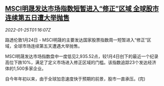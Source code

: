 <!--1643074262000-->
[MSCI明晟发达市场指数短暂进入“修正”区域 全球股市连续第五日遭大举抛售](https://cn.reuters.com/article/msci-stocks-0124-mon-idCNKBS2JZ03G)
------

<div><i>2022-01-25T01:16:07Z</i></div><p>路透伦敦1月24日 - MSCI明晟的主要发达国家股票指数周一短暂进入“修正”区域，全球市场连续第五天遭遇大举抛售。</p><p>MSCI明晟发达市场指数盘中一度低见2,935.52点，较1月4日创下的最近一个纪录高位下跌10%，满足了定义市场进入修正区域的门槛。该指数追踪23个发达经济体的1,500多家企业。</p><p>自今年年初以来，由于全球加息速度快于预期的前景，股市一直承压。(完)</p>
